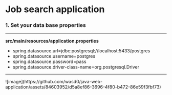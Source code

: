 <h1>Job search application</h1>

<h3>1. Set your data base properties</h1>
<hr/>
<p><b>src/main/resources/application.properties</b></p>

* spring.datasource.url=jdbc:postgresql://localhost:5433/postgres
* spring.datasource.username=postgres
* spring.datasource.password=pass
* spring.datasource.driver-class-name=org.postgresql.Driver
<hr/>
![image](https://github.com/wasd0/java-web-application/assets/84603952/d5a8ef86-3696-4f80-b472-86e59f3fbf73)

